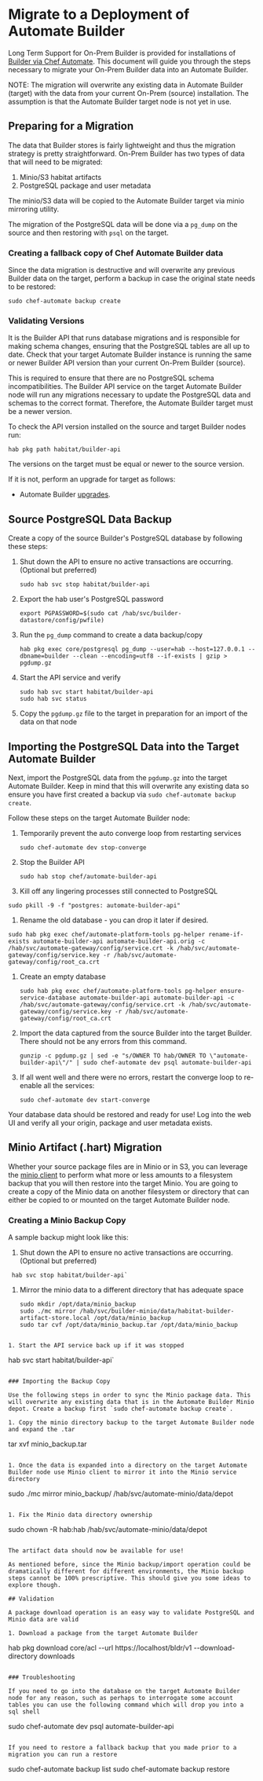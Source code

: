 # Migrate to a Deployment of Automate Builder

Long Term Support for On-Prem Builder is provided for installations of [Builder via Chef Automate](https://automate.chef.io/docs/on-prem-builder/).
This document will guide you through the steps necessary to migrate your On-Prem Builder data into an Automate Builder.

NOTE: The migration will overwrite any existing data in Automate Builder (target) with the data from your current On-Prem (source) installation. The assumption is that the Automate Builder target node is not yet in use.

## Preparing for a Migration

The data that Builder stores is fairly lightweight and thus the migration strategy is pretty straightforward. On-Prem Builder has two types of data that will need to be migrated:

1. Minio/S3 habitat artifacts
1. PostgreSQL package and user metadata

The minio/S3 data will be copied to the Automate Builder target via minio mirroring utility.

The migration of the PostgreSQL data will be done via a `pg_dump` on the source and then restoring with `psql` on the target.

### Creating a fallback copy of Chef Automate Builder data

Since the data migration is destructive and will overwrite any previous Builder data on the target, perform a backup in case the original state
needs to be restored:

```
sudo chef-automate backup create
```

### Validating Versions

It is the Builder API that runs database migrations and is responsible for making schema changes, ensuring that the PostgreSQL tables are all up to date.
Check that your target Automate Builder instance is running the same or newer Builder API version than your current On-Prem Builder (source).

This is required to ensure that there are no PostgreSQL schema incompatibilities. The Builder API service on the target Automate Builder node will
run any migrations necessary to update the PostgreSQL data and schemas to the correct format. Therefore, the Automate Builder target must be a newer version.

To check the API version installed on the source and target Builder nodes run:

```
hab pkg path habitat/builder-api
```

The versions on the target must be equal or newer to the source version.

If it is not, perform an upgrade for target as follows:

* Automate Builder [upgrades](https://automate.chef.io/docs/install/#upgrades).

## Source PostgreSQL Data Backup

Create a copy of the source Builder's PostgreSQL database by following these steps:

1. Shut down the API to ensure no active transactions are occurring. (Optional but preferred)

    ```
    sudo hab svc stop habitat/builder-api
    ```

1. Export the hab user's PostgreSQL password

    ```
    export PGPASSWORD=$(sudo cat /hab/svc/builder-datastore/config/pwfile)
    ```

1. Run the `pg_dump` command to create a data backup/copy

    ```
    hab pkg exec core/postgresql pg_dump --user=hab --host=127.0.0.1 --dbname=builder --clean --encoding=utf8 --if-exists | gzip > pgdump.gz
    ```

1. Start the API service and verify

    ```
    sudo hab svc start habitat/builder-api
    sudo hab svc status
    ```

1. Copy the `pgdump.gz` file to the target in preparation for an import of the data on that node

## Importing the PostgreSQL Data into the Target Automate Builder

Next, import the PostgreSQL data from the `pgdump.gz` into the target Automate Builder.
Keep in mind that this will overwrite any existing data so ensure you have first created a backup via `sudo chef-automate backup create`.

Follow these steps on the target Automate Builder node:

1. Temporarily prevent the auto converge loop from restarting services

   ```
   sudo chef-automate dev stop-converge
   ```

1. Stop the Builder API

   ```
   sudo hab stop chef/automate-builder-api
   ```

1. Kill off any lingering processes still connected to PostgreSQL

  ```
  sudo pkill -9 -f "postgres: automate-builder-api"
  ```

1. Rename the old database - you can drop it later if desired.

  ```
  sudo hab pkg exec chef/automate-platform-tools pg-helper rename-if-exists automate-builder-api automate-builder-api.orig -c /hab/svc/automate-gateway/config/service.crt -k /hab/svc/automate-gateway/config/service.key -r /hab/svc/automate-gateway/config/root_ca.crt
  ```

1. Create an empty database

   ```
   sudo hab pkg exec chef/automate-platform-tools pg-helper ensure-service-database automate-builder-api automate-builder-api -c /hab/svc/automate-gateway/config/service.crt -k /hab/svc/automate-gateway/config/service.key -r /hab/svc/automate-gateway/config/root_ca.crt
   ```

1. Import the data captured from the source Builder into the target Builder. There should not be any errors from this command.

   ```
   gunzip -c pgdump.gz | sed -e "s/OWNER TO hab/OWNER TO \"automate-builder-api\"/" | sudo chef-automate dev psql automate-builder-api
   ```

1. If all went well and there were no errors, restart the converge loop to re-enable all the services:

   ```
   sudo chef-automate dev start-converge
   ```

Your database data should be restored and ready for use! Log into the web UI and verify all your origin, package and user metadata exists.

## Minio Artifact (.hart) Migration

Whether your source package files are in Minio or in S3, you can leverage the [minio client](https://docs.min.io/docs/minio-client-quickstart-guide.html) to perform what more or less amounts to a filesystem backup that you will then restore into the target Minio. You are going to create a copy of the Minio data on another filesystem or directory that can either be copied to or mounted on the target Automate Builder node.

### Creating a Minio Backup Copy

A sample backup might look like this:

1. Shut down the API to ensure no active transactions are occurring. (Optional but preferred)

  ```
   hab svc stop habitat/builder-api`
  ```

1. Mirror the minio data to a different directory that has adequate space

   ```
   sudo mkdir /opt/data/minio_backup
   sudo ./mc mirror /hab/svc/builder-minio/data/habitat-builder-artifact-store.local /opt/data/minio_backup
   sudo tar cvf /opt/data/minio_backup.tar /opt/data/minio_backup
  ```

1. Start the API service back up if it was stopped

  ```
   hab svc start habitat/builder-api`
  ```

### Importing the Backup Copy

Use the following steps in order to sync the Minio package data. This will overwrite any existing data that is in the Automate Builder Minio depot. Create a backup first `sudo chef-automate backup create`.

1. Copy the minio directory backup to the target Automate Builder node and expand the .tar

   ```
   tar xvf minio_backup.tar
   ```

1. Once the data is expanded into a directory on the target Automate Builder node use Minio client to mirror it into the Minio service directory

   ```
   sudo ./mc mirror minio_backup/ /hab/svc/automate-minio/data/depot
   ```

1. Fix the Minio data directory ownership

   ```
   sudo chown -R hab:hab /hab/svc/automate-minio/data/depot
   ```

The artifact data should now be available for use!

As mentioned before, since the Minio backup/import operation could be dramatically different for different environments, the Minio backup steps cannot be 100% prescriptive. This should give you some ideas to explore though.

## Validation

A package download operation is an easy way to validate PostgreSQL and Minio data are valid

1. Download a package from the target Automate Builder

  ```
   hab pkg download core/acl --url https://localhost/bldr/v1 --download-directory downloads
  ```

### Troubleshooting

If you need to go into the database on the target Automate Builder node for any reason, such as perhaps to interrogate some account tables you can use the following command which will drop you into a sql shell

```
sudo chef-automate dev psql automate-builder-api
```

If you need to restore a fallback backup that you made prior to a migration you can run a restore

```
sudo chef-automate backup list
sudo chef-automate backup restore <id>
```
